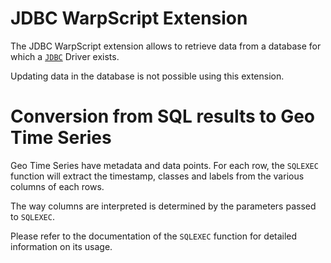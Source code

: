 # JDBC WarpScript Extension

The JDBC WarpScript extension allows to retrieve data from a database for which a [`JDBC`]() Driver exists.

Updating data in the database is not possible using this extension.

# Conversion from SQL results to Geo Time Series

Geo Time Series have metadata and data points. For each row, the `SQLEXEC` function will extract the timestamp, classes and labels from the various columns of each rows.

The way columns are interpreted is determined by the parameters passed to `SQLEXEC`.

Please refer to the documentation of the `SQLEXEC` function for detailed information on its usage.
